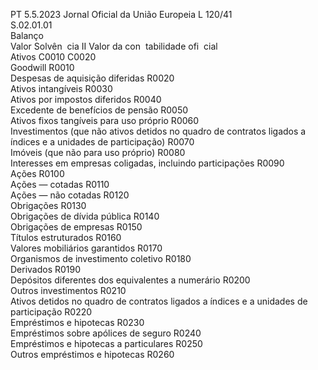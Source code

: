 PT  5.5.2023 Jornal Oficial da União Europeia L 120/41  
S.02.01.01  
Balanço  
Valor Solvên ­
cia II  Valor da con ­
tabilidade ofi ­
cial  
Ativos  C0010  C0020  
Goodwill  R0010  
Despesas de aquisição diferidas  R0020  
Ativos intangíveis  R0030  
Ativos por impostos diferidos  R0040  
Excedente de benefícios de pensão  R0050  
Ativos fixos tangíveis para uso próprio  R0060  
Investimentos (que não ativos detidos no quadro de contratos ligados a 
índices e a unidades de participação)  R0070  
Imóveis (que não para uso próprio)  R0080  
Interesses em empresas coligadas, incluindo participações  R0090  
Ações  R0100  
Ações — cotadas  R0110  
Ações — não cotadas  R0120  
Obrigações  R0130  
Obrigações de dívida pública  R0140  
Obrigações de empresas  R0150  
Títulos estruturados  R0160  
Valores mobiliários garantidos  R0170  
Organismos de investimento coletivo  R0180  
Derivados  R0190  
Depósitos diferentes dos equivalentes a numerário  R0200  
Outros investimentos  R0210  
Ativos detidos no quadro de contratos ligados a índices e a unidades de 
participação  R0220  
Empréstimos e hipotecas  R0230  
Empréstimos sobre apólices de seguro  R0240  
Empréstimos e hipotecas a particulares  R0250  
Outros empréstimos e hipotecas  R0260